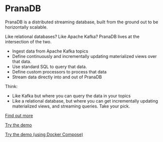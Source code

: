 # PranaDB

PranaDB is a distributed streaming database, built from the ground out to be horizontally scalable.

Like relational databases? Like Apache Kafka? PranaDB lives at the intersection of the two.

* Ingest data from Apache Kafka topics
* Define continuously and incrementally updating materialized views over that data.
* Use standard SQL to query that data.
* Define custom processors to process that data
* Stream data directly into and out of PranaDB

Think:

* Like Kafka but where you can query the data in your topics
* Like a relational database, but where you can get incrementally updating materialized views, and streaming queries.
  Take your pick.

[Find out more](docs/usermanual.md)

[Try the demo](docs/demo.md)

[Try the demo (using Docker Compose)](docs/demo_docker_compose.md)

